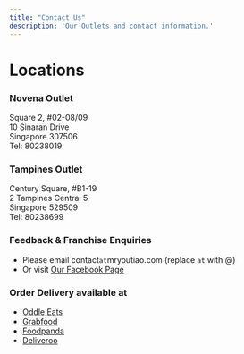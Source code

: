 ```yaml
---
title: "Contact Us"
description: 'Our Outlets and contact information.'
---
```



# Locations

### Novena Outlet
Square 2, #02-08/09<br>
10 Sinaran Drive<br>
Singapore 307506<br>
Tel: 80238019<br>

### Tampines Outlet
Century Square, #B1-19<br>
2 Tampines Central 5<br>
Singapore 529509<br>
Tel: 80238699<br>

### Feedback & Franchise Enquiries
- Please email contact`at`mryoutiao.com (replace `at` with @)
- Or visit [Our Facebook Page](https://www.facebook.com/Mr-YouTiao-176562662381541/)

### Order Delivery available at 
- [Oddle Eats](https://mryoutiao.oddle.me/en_SG)
- [Grabfood](https://food.grab.com/sg/en/restaurant/mr-youtiao-square-2-delivery/4-CZCHMF6KA8EFKE)
- [Foodpanda](https://www.foodpanda.sg/restaurant/x5xw/mr-youtiao-cafe-and-meals-square-2)
- [Deliveroo](https://deliveroo.com.sg/menu/singapore/novena/mr-youtiao-at-square-2?day=today&geohash=w21ze03pxz2t&time=ASAP)
<br>
<br>


